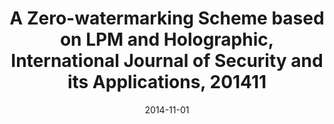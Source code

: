 ---
title: A Zero-watermarking Scheme based on LPM and Holographic, International Journal of Security and its Applications, 201411
doi : https://www.researchgate.net/publication/282961108_A_Zero-watermarking_Scheme_based_on_LPM_and_Holographic
date: 2014-11-01
category: paper
---